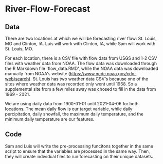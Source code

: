 # River-Flow-Forecast

## Data

There are two locations at which we will be forecasting river flow: St. Louis, MO and Clinton, IA. Luis will work with Clinton, IA, while Sam will work with St. Louis, MO.

For each location, there is a CSV file with flow data from USGS and 1-2 CSV files with weather data from NOAA. The flow data was downloaded through the R Markdown file 'flow_data.RMD', while the NOAA data was downloaded manually from NOAA's website (https://www.ncdc.noaa.gov/cdo-web/search). St. Louis has two weather data CSV's because one of the sites where weather data was recorded only went until 1968. So a supplemental site from a few miles away was chosed to fill in the data from 1969 - 2021.

We are using daily data from 1900-01-01 until 2021-04-06 for both locations. The mean daily flow is our target variable, while daily percipitation, daily snowfall, the maximum daily temperature, and the minimum daily temperature are our features.

## Code
Sam and Luis will write the pre-processing funcitons together in the same script to ensure that the variables are processed in the same way. Then, they will create individual files to run forecasting on their unique datasets.
